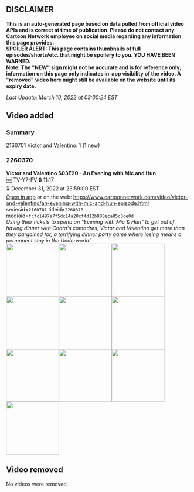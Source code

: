 ## DISCLAIMER
**This is an auto-generated page based on data pulled from official video APIs and is correct at time of publication. Please do not contact any Cartoon Network employee on social media regarding any information this page provides.**  
**SPOILER ALERT: This page contains thumbnails of full episodes/shorts/etc. that might be spoilery to you. YOU HAVE BEEN WARNED.**  
**Note: The "NEW" sign might not be accurate and is for reference only; information on this page only indicates in-app visibility of the video. A "removed" video here might still be available on the website until its expiry date.**  

_Last Update: March 10, 2022 at 03:00:24 EST_
## Video added
### Summary
2160701 Victor and Valentino: 1 (1 new)  
### 2260370
**Victor and Valentino S03E20 - An Evening with Mic and Hun**  
🆕 TV-Y7-FV 🔒 11:17  
⌛ December 31, 2022 at 23:59:00 EST  
[Open in app](https://cnvideo.sercomkc.org/redirector.html?type=cnapp&seriesid=2160701&titleid=2260370&mediaid=fcfc1497a7f5dc14a20cf4d12b888eca85c3ce0d) or on the web: https://www.cartoonnetwork.com/video/victor-and-valentino/an-evening-with-mic-and-hun-episode.html  
seriesid=`2160701` titleid=`2260370` mediaid=`fcfc1497a7f5dc14a20cf4d12b888eca85c3ce0d`  
_Using their tickets to spend an "Evening with Mic & Hun" to get out of having dinner with Chata's comadres, Victor and Valentino get more than they bargained for, a terrifying dinner party game where losing means a permanent stay in the Underworld!_  
<a href="https://s3.amazonaws.com/cartoonorchestrator/2260370_001_1280x720.jpg"><img src="https://s3.amazonaws.com/cartoonorchestrator/2260370_001_640x360.jpg" height="144px" /></a><a href="https://s3.amazonaws.com/cartoonorchestrator/2260370_002_1280x720.jpg"><img src="https://s3.amazonaws.com/cartoonorchestrator/2260370_002_640x360.jpg" height="144px" /></a><a href="https://s3.amazonaws.com/cartoonorchestrator/2260370_003_1280x720.jpg"><img src="https://s3.amazonaws.com/cartoonorchestrator/2260370_003_640x360.jpg" height="144px" /></a><a href="https://s3.amazonaws.com/cartoonorchestrator/2260370_004_1280x720.jpg"><img src="https://s3.amazonaws.com/cartoonorchestrator/2260370_004_640x360.jpg" height="144px" /></a><a href="https://s3.amazonaws.com/cartoonorchestrator/2260370_005_1280x720.jpg"><img src="https://s3.amazonaws.com/cartoonorchestrator/2260370_005_640x360.jpg" height="144px" /></a><a href="https://s3.amazonaws.com/cartoonorchestrator/2260370_006_1280x720.jpg"><img src="https://s3.amazonaws.com/cartoonorchestrator/2260370_006_640x360.jpg" height="144px" /></a><a href="https://s3.amazonaws.com/cartoonorchestrator/2260370_007_1280x720.jpg"><img src="https://s3.amazonaws.com/cartoonorchestrator/2260370_007_640x360.jpg" height="144px" /></a><a href="https://s3.amazonaws.com/cartoonorchestrator/2260370_008_1280x720.jpg"><img src="https://s3.amazonaws.com/cartoonorchestrator/2260370_008_640x360.jpg" height="144px" /></a><a href="https://s3.amazonaws.com/cartoonorchestrator/2260370_009_1280x720.jpg"><img src="https://s3.amazonaws.com/cartoonorchestrator/2260370_009_640x360.jpg" height="144px" /></a><a href="https://s3.amazonaws.com/cartoonorchestrator/2260370_010_1280x720.jpg"><img src="https://s3.amazonaws.com/cartoonorchestrator/2260370_010_640x360.jpg" height="144px" /></a>
## Video removed
No videos were removed.  
